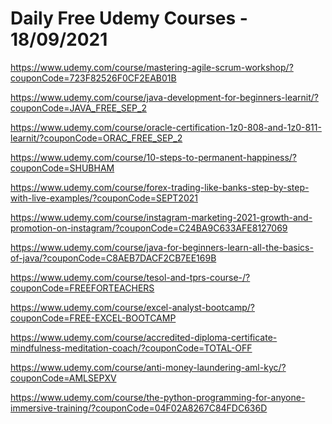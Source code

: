 # Daily Free Udemy Courses - 18/09/2021

https://www.udemy.com/course/mastering-agile-scrum-workshop/?couponCode=723F82526F0CF2EAB01B
https://www.udemy.com/course/java-development-for-beginners-learnit/?couponCode=JAVA_FREE_SEP_2
https://www.udemy.com/course/oracle-certification-1z0-808-and-1z0-811-learnit/?couponCode=ORAC_FREE_SEP_2
https://www.udemy.com/course/10-steps-to-permanent-happiness/?couponCode=SHUBHAM
https://www.udemy.com/course/forex-trading-like-banks-step-by-step-with-live-examples/?couponCode=SEPT2021
https://www.udemy.com/course/instagram-marketing-2021-growth-and-promotion-on-instagram/?couponCode=C24BA9C633AFE8127069
https://www.udemy.com/course/java-for-beginners-learn-all-the-basics-of-java/?couponCode=C8AEB7DACF2CB7EE169B
https://www.udemy.com/course/tesol-and-tprs-course-/?couponCode=FREEFORTEACHERS
https://www.udemy.com/course/excel-analyst-bootcamp/?couponCode=FREE-EXCEL-BOOTCAMP
https://www.udemy.com/course/accredited-diploma-certificate-mindfulness-meditation-coach/?couponCode=TOTAL-OFF
https://www.udemy.com/course/anti-money-laundering-aml-kyc/?couponCode=AMLSEPXV
https://www.udemy.com/course/the-python-programming-for-anyone-immersive-training/?couponCode=04F02A8267C84FDC636D
